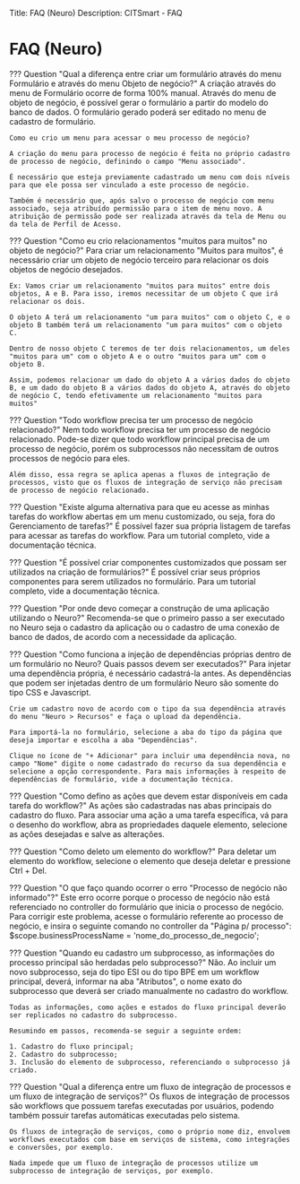 Title: FAQ (Neuro)
Description: CITSmart - FAQ

# FAQ (Neuro)

??? Question "Qual a diferença entre criar um formulário através do menu Formulário e através do menu Objeto de negócio?"
    A criação através do menu de Formulário ocorre de forma 100% manual. Através do menu de objeto de negócio, é possível gerar o formulário a partir do modelo do banco de dados. O formulário gerado poderá ser editado no menu de cadastro de formulário.

	Como eu crio um menu para acessar o meu processo de negócio?

	A criação do menu para processo de negócio é feita no próprio cadastro de processo de negócio, definindo o campo "Menu associado".

	É necessário que esteja previamente cadastrado um menu com dois níveis para que ele possa ser vinculado a este processo de negócio.

	Também é necessário que, após salvo o processo de negócio com menu associado, seja atribuído permissão para o item de menu novo. A atribuição de permissão pode ser realizada através da tela de Menu ou da tela de Perfil de Acesso.

??? Question "Como eu crio relacionamentos "muitos para muitos" no objeto de negócio?"
	Para criar um relacionamento "Muitos para muitos", é necessário criar um objeto de negócio terceiro para relacionar os dois objetos de negócio desejados.

	Ex: Vamos criar um relacionamento "muitos para muitos" entre dois objetos, A e B. Para isso, iremos necessitar de um objeto C que irá relacionar os dois.

	O objeto A terá um relacionamento "um para muitos" com o objeto C, e o objeto B também terá um relacionamento "um para muitos" com o objeto C.

	Dentro de nosso objeto C teremos de ter dois relacionamentos, um deles "muitos para um" com o objeto A e o outro "muitos para um" com o objeto B.

	Assim, podemos relacionar um dado do objeto A a vários dados do objeto B, e um dado do objeto B a vários dados do objeto A, através do objeto de negócio C, tendo efetivamente um relacionamento "muitos para muitos"

??? Question "Todo workflow precisa ter um processo de negócio relacionado?"
	Nem todo workflow precisa ter um processo de negócio relacionado. Pode-se dizer que todo workflow principal precisa de um processo de negócio, porém os subprocessos não necessitam de outros processos de negócio para eles.   
	
	Além disso, essa regra se aplica apenas a fluxos de integração de processos, visto que os fluxos de integração de serviço não precisam de processo de negócio relacionado.

??? Question "Existe alguma alternativa para que eu acesse as minhas tarefas do workflow abertas em um menu customizado, ou seja, fora do Gerenciamento de tarefas?"
	É possível fazer sua própria listagem de tarefas para acessar as tarefas do workflow. Para um tutorial completo, vide a documentação técnica.  

??? Question "É possível criar componentes customizados que possam ser utilizados na criação de formulários?"
	É possível criar seus próprios componentes para serem utilizados no formulário. Para um tutorial completo, vide a documentação técnica.

??? Question "Por onde devo começar a construção de uma aplicação utilizando o Neuro?"
	Recomenda-se que o primeiro passo a ser executado no Neuro seja o cadastro da aplicação ou o cadastro de uma conexão de banco de dados, de acordo com a necessidade da aplicação.  

??? Question "Como funciona a injeção de dependências próprias dentro de um formulário no Neuro? Quais passos devem ser executados?"
	Para injetar uma dependência própria, é necessário cadastrá-la antes. As dependências que podem ser injetadas dentro de um formulário Neuro são somente do tipo CSS e Javascript.

	Crie um cadastro novo de acordo com o tipo da sua dependência através do menu "Neuro > Recursos" e faça o upload da dependência.

	Para importá-la no formulário, selecione a aba do tipo da página que deseja importar e escolha a aba "Dependências". 

	Clique no ícone de "+ Adicionar" para incluir uma dependência nova, no campo "Nome" digite o nome cadastrado do recurso da sua dependência e selecione a opção correspondente. Para mais informações à respeito de dependências de formulário, vide a documentação técnica.

??? Question "Como defino as ações que devem estar disponíveis em cada tarefa do workflow?"
	As ações são cadastradas nas abas principais do cadastro do fluxo. Para associar uma ação a uma tarefa específica, vá para o desenho do workflow, abra as propriedades daquele elemento, selecione as ações desejadas e salve as alterações.

??? Question "Como deleto um elemento do workflow?"
	Para deletar um elemento do workflow, selecione o elemento que deseja deletar e pressione Ctrl + Del.

??? Question "O que faço quando ocorrer o erro "Processo de negócio não informado"?"
	Este erro ocorre porque o processo de negócio não está referenciado no controller do formulário que inicia o processo de negócio. Para corrigir este problema, acesse o formulário referente ao processo de negócio, e insira o seguinte comando no controller da "Página p/ processo": $scope.businessProcessName = 'nome_do_processo_de_negocio';

??? Question "Quando eu cadastro um subprocesso, as informações do processo principal são herdadas pelo subprocesso?"
	Não. Ao incluir um novo subprocesso, seja do tipo ESI ou do tipo BPE em um workflow principal, deverá, informar na aba "Atributos", o nome exato do subprocesso que deverá ser criado manualmente no cadastro do workflow.

	Todas as informações, como ações e estados do fluxo principal deverão ser replicados no cadastro do subprocesso.

	Resumindo em passos, recomenda-se seguir a seguinte ordem:

	1. Cadastro do fluxo principal;
	2. Cadastro do subprocesso;
	3. Inclusão do elemento de subprocesso, referenciando o subprocesso já criado.

??? Question "Qual a diferença entre um fluxo de integração de processos e um fluxo de integração de serviços?"
	Os fluxos de integração de processos são workflows que possuem tarefas executadas por usuários, podendo também possuir tarefas automáticas executadas pelo sistema.

	Os fluxos de integração de serviços, como o próprio nome diz, envolvem workflows executados com base em serviços de sistema, como integrações e conversões, por exemplo.

	Nada impede que um fluxo de integração de processos utilize um subprocesso de integração de serviços, por exemplo.
	
